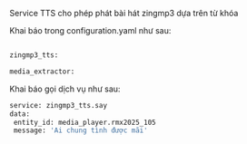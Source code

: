 Service TTS cho phép phát bài hát zingmp3 dựa trên từ khóa

Khai báo trong configuration.yaml như sau:

```sh

zingmp3_tts:

media_extractor:
```   
Khai báo gọi dịch vụ như sau:

```sh
service: zingmp3_tts.say
data: 
 entity_id: media_player.rmx2025_105
 message: 'Ai chung tình được mãi'
```      
